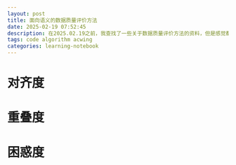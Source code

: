 ```yaml
---
layout: post
title: 面向语义的数据质量评价方法
date: 2025-02-19 07:52:45
description: 在2025.02.19之前，我查找了一些关于数据质量评价方法的资料，但是感觉都是一些“方法”，并不像NLP中的那些有具体的数学公式。此次进一步调研，旨在找到像困惑度，对齐度，重叠度等量化指标以及衡量它们的最新方法
tags: code algorithm acwing
categories: learning-notebook
---
```


# 对齐度

# 重叠度

# 困惑度
